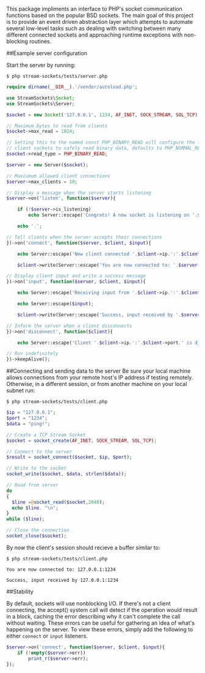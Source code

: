 This package impliments an interface to PHP's socket communication functions based on the popular BSD sockets.  The main goal of this project is to provide an event driven abstraction layer which attempts to automate several low-level tasks such as dealing with switching between many different connected sockets and approaching runtime exceptions with non-blocking routines.

##Example server configuration

Start the server by running:
```
$ php stream-sockets/tests/server.php
```

```php
require dirname(__DIR__).'/vendor/autoload.php';

use StreamSockets\Socket;
use StreamSockets\Server;

$socket = new Socket('127.0.0.1', 1234, AF_INET, SOCK_STREAM, SOL_TCP);

// Maximum bytes to read from clients
$socket->max_read = 1024;

// Setting this to the named const PHP_BINARY_READ will configure the local side of 
// client sockets to safely read binary data, defaults to PHP_NORMAL_READ
$socket->read_type = PHP_BINARY_READ;

$server = new Server($socket);

// Maxiumum allowed client connections
$server->max_clients = 10;

// Display a message when the server starts listening
$server->on('listen', function($server){

    if (!$server->is_listening)
        echo Server::escape('Congrats! A new socket is listening on '.$server->socket->ip.' binded to port: '.$server->socket->port);

    echo '.';

// Tell clients when the server accepts their connections
})->on('connect', function($server, $client, $input){

    echo Server::escape('New client connected '.$client->ip.':'.$client->port);

    $client->write(Server::escape('You are now connected to: '.$server->socket->ip.':'.$server->socket->port));

// Display client input and write a success message
})->on('input', function($server, $client, $input){

    echo Server::escape('Receiving input from '.$client->ip.':'.$client->port);

    echo Server::escape($input);

    $client->write(Server::escape('Success, input received by '.$server->socket->ip.':'.$server->socket->port));

// Inform the server when a client disconnects
})->on('disconnect', function($client){

    echo Server::escape('Client '.$client->ip.':'.$client->port.' is disconnecting.');

// Run indefinitely
})->keepAlive();
```

##Connecting and sending data to the server
Be sure your local machine allows connections from your remote host's IP address if testing remotely.  Otherwise, in a different session, or from another machine on your local subnet run:
```
$ php stream-sockets/tests/client.php
```

```php
$ip = "127.0.0.1";
$port = "1234";
$data = "ping!";

// Create a TCP Stream Socket
$socket = socket_create(AF_INET, SOCK_STREAM, SOL_TCP);

// Connect to the server
$result = socket_connect($socket, $ip, $port);

// Write to the socket
socket_write($socket, $data, strlen($data));

// Read from server
do 
{
  $line =@socket_read($socket,2048);
  echo $line. "\n";
} 
while ($line);

// Close the connection
socket_close($socket);
```

By now the client's session should recieve a buffer similar to:
```
$ php stream-sockets/tests/client.php

You are now connected to: 127.0.0.1:1234

Success, input received by 127.0.0.1:1234
```

##Stability

By default, sockets will use nonblocking I/O.  If there's not a client connecting, the accept() system call will detect if the operation would result in a block, caching the error describing why it can't complete the call without waiting.  These errors can be useful for gathering an idea of what's happening on the server.  To view these errors, simply add the following to either `connect` or `input` listeners.

```php
$server->on('connect', function($server, $client, $input){
    if (!empty($server->err))
        print_r($server->err);
});
```

